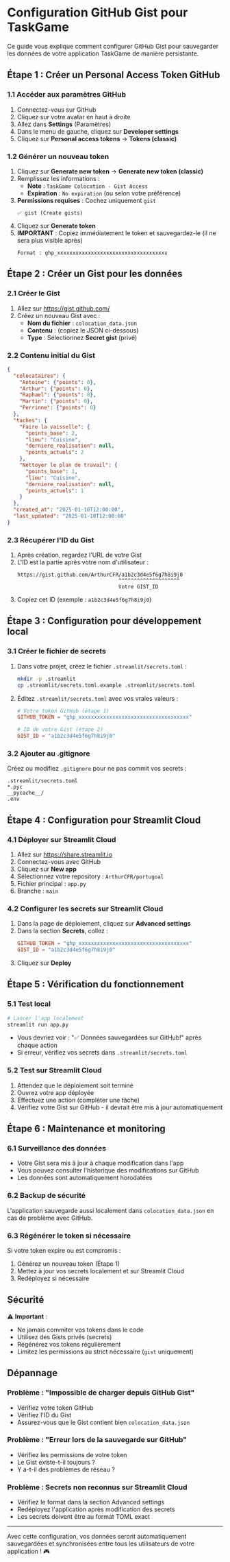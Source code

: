 # Configuration GitHub Gist pour TaskGame

Ce guide vous explique comment configurer GitHub Gist pour sauvegarder les données de votre application TaskGame de manière persistante.

## Étape 1 : Créer un Personal Access Token GitHub

### 1.1 Accéder aux paramètres GitHub
1. Connectez-vous sur GitHub
2. Cliquez sur votre avatar en haut à droite
3. Allez dans **Settings** (Paramètres)
4. Dans le menu de gauche, cliquez sur **Developer settings**
5. Cliquez sur **Personal access tokens** → **Tokens (classic)**

### 1.2 Générer un nouveau token
1. Cliquez sur **Generate new token** → **Generate new token (classic)**
2. Remplissez les informations :
   - **Note** : `TaskGame Colocation - Gist Access`
   - **Expiration** : `No expiration` (ou selon votre préférence)
3. **Permissions requises** : Cochez uniquement `gist`
   ```
   ✅ gist (Create gists)
   ```
4. Cliquez sur **Generate token**
5. **IMPORTANT** : Copiez immédiatement le token et sauvegardez-le (il ne sera plus visible après)
   ```
   Format : ghp_xxxxxxxxxxxxxxxxxxxxxxxxxxxxxxxxxxxx
   ```

## Étape 2 : Créer un Gist pour les données

### 2.1 Créer le Gist
1. Allez sur https://gist.github.com/
2. Créez un nouveau Gist avec :
   - **Nom du fichier** : `colocation_data.json`
   - **Contenu** : (copiez le JSON ci-dessous)
   - **Type** : Sélectionnez **Secret gist** (privé)

### 2.2 Contenu initial du Gist
```json
{
  "colocataires": {
    "Antoine": {"points": 0},
    "Arthur": {"points": 0},
    "Raphael": {"points": 0},
    "Martin": {"points": 0},
    "Perrinne": {"points": 0}
  },
  "taches": {
    "Faire la vaisselle": {
      "points_base": 2, 
      "lieu": "Cuisine",
      "derniere_realisation": null,
      "points_actuels": 2
    },
    "Nettoyer le plan de travail": {
      "points_base": 1, 
      "lieu": "Cuisine",
      "derniere_realisation": null,
      "points_actuels": 1
    }
  },
  "created_at": "2025-01-10T12:00:00",
  "last_updated": "2025-01-10T12:00:00"
}
```

### 2.3 Récupérer l'ID du Gist
1. Après création, regardez l'URL de votre Gist
2. L'ID est la partie après votre nom d'utilisateur :
   ```
   https://gist.github.com/ArthurCFR/a1b2c3d4e5f6g7h8i9j0
                                    ^^^^^^^^^^^^^^^^^^^^
                                    Votre GIST_ID
   ```
3. Copiez cet ID (exemple : `a1b2c3d4e5f6g7h8i9j0`)

## Étape 3 : Configuration pour développement local

### 3.1 Créer le fichier de secrets
1. Dans votre projet, créez le fichier `.streamlit/secrets.toml` :
   ```bash
   mkdir -p .streamlit
   cp .streamlit/secrets.toml.example .streamlit/secrets.toml
   ```

2. Éditez `.streamlit/secrets.toml` avec vos vraies valeurs :
   ```toml
   # Votre token GitHub (étape 1)
   GITHUB_TOKEN = "ghp_xxxxxxxxxxxxxxxxxxxxxxxxxxxxxxxxxxxx"
   
   # ID de votre Gist (étape 2)
   GIST_ID = "a1b2c3d4e5f6g7h8i9j0"
   ```

### 3.2 Ajouter au .gitignore
Créez ou modifiez `.gitignore` pour ne pas commit vos secrets :
```gitignore
.streamlit/secrets.toml
*.pyc
__pycache__/
.env
```

## Étape 4 : Configuration pour Streamlit Cloud

### 4.1 Déployer sur Streamlit Cloud
1. Allez sur https://share.streamlit.io
2. Connectez-vous avec GitHub
3. Cliquez sur **New app**
4. Sélectionnez votre repository : `ArthurCFR/portugoal`
5. Fichier principal : `app.py`
6. Branche : `main`

### 4.2 Configurer les secrets sur Streamlit Cloud
1. Dans la page de déploiement, cliquez sur **Advanced settings**
2. Dans la section **Secrets**, collez :
   ```toml
   GITHUB_TOKEN = "ghp_xxxxxxxxxxxxxxxxxxxxxxxxxxxxxxxxxxxx"
   GIST_ID = "a1b2c3d4e5f6g7h8i9j0"
   ```
3. Cliquez sur **Deploy**

## Étape 5 : Vérification du fonctionnement

### 5.1 Test local
```bash
# Lancer l'app localement
streamlit run app.py
```
- Vous devriez voir : "✅ Données sauvegardées sur GitHub!" après chaque action
- Si erreur, vérifiez vos secrets dans `.streamlit/secrets.toml`

### 5.2 Test sur Streamlit Cloud
1. Attendez que le déploiement soit terminé
2. Ouvrez votre app déployée
3. Effectuez une action (compléter une tâche)
4. Vérifiez votre Gist sur GitHub - il devrait être mis à jour automatiquement

## Étape 6 : Maintenance et monitoring

### 6.1 Surveillance des données
- Votre Gist sera mis à jour à chaque modification dans l'app
- Vous pouvez consulter l'historique des modifications sur GitHub
- Les données sont automatiquement horodatées

### 6.2 Backup de sécurité
L'application sauvegarde aussi localement dans `colocation_data.json` en cas de problème avec GitHub.

### 6.3 Régénérer le token si nécessaire
Si votre token expire ou est compromis :
1. Générez un nouveau token (Étape 1)
2. Mettez à jour vos secrets localement et sur Streamlit Cloud
3. Redéployez si nécessaire

## Sécurité

⚠️ **Important** :
- Ne jamais commiter vos tokens dans le code
- Utilisez des Gists privés (secrets)
- Régénérez vos tokens régulièrement
- Limitez les permissions au strict nécessaire (`gist` uniquement)

## Dépannage

### Problème : "Impossible de charger depuis GitHub Gist"
- Vérifiez votre token GitHub
- Vérifiez l'ID du Gist
- Assurez-vous que le Gist contient bien `colocation_data.json`

### Problème : "Erreur lors de la sauvegarde sur GitHub"
- Vérifiez les permissions de votre token
- Le Gist existe-t-il toujours ?
- Y a-t-il des problèmes de réseau ?

### Problème : Secrets non reconnus sur Streamlit Cloud
- Vérifiez le format dans la section Advanced settings
- Redéployez l'application après modification des secrets
- Les secrets doivent être au format TOML exact

---

Avec cette configuration, vos données seront automatiquement sauvegardées et synchronisées entre tous les utilisateurs de votre application ! 🎮